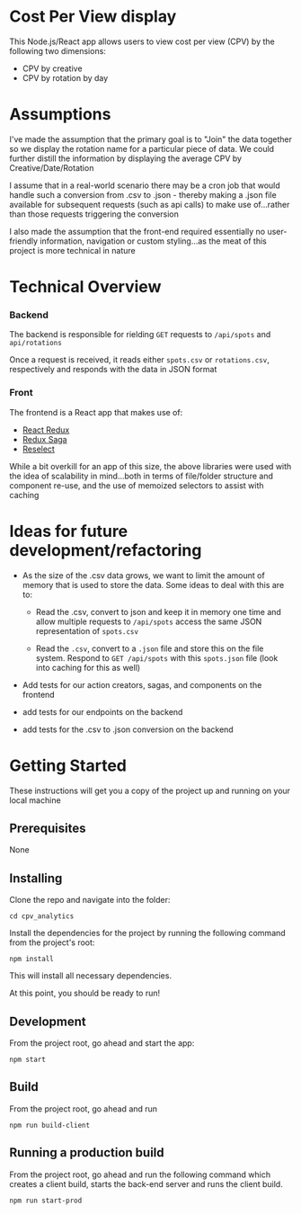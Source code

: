 # Cost Per View display

This Node.js/React app allows users to view cost per view (CPV) by the following two dimensions:

  - CPV by creative
  - CPV by rotation by day


# Assumptions

I've made the assumption that the primary goal is to "Join" the data together so we display the rotation name for a particular piece of data.  We could further distill the information by displaying the average CPV by  Creative/Date/Rotation

I assume that in a real-world scenario there may be a cron job that would handle such a conversion from .csv to .json - thereby making a .json file available for subsequent requests (such as api calls) to make use of...rather than those requests triggering the conversion 

I also made the assumption that the front-end required essentially no user-friendly information, navigation or custom styling...as the meat of this project is more technical in nature

# Technical Overview

### Backend
The backend is responsible for rielding `GET` requests to `/api/spots` and `api/rotations`

Once a request is received, it reads either `spots.csv` or `rotations.csv`, respectively and responds with the data in JSON format

### Front

The frontend is a React app that makes use of:

- [React Redux](https://redux.js.org/basics/usage-with-react)
- [Redux Saga](https://github.com/redux-saga/redux-saga)
- [Reselect](https://github.com/reduxjs/reselect)

While a bit overkill for an app of this size, the above libraries were used with the idea of scalability in mind...both in terms of file/folder structure and component re-use, and the use of memoized selectors to assist with caching

# Ideas for future development/refactoring

- As the size of the .csv data grows, we want to limit the amount of memory that is used to store the data. Some ideas to deal with this are to: 
  - Read the .csv, convert to json and keep it in memory one time and allow multiple requests to `/api/spots` access the same JSON representation of `spots.csv`

   - Read the `.csv`, convert to a `.json` file and store this on the file system.  Respond to `GET /api/spots` with this `spots.json` file (look into caching for this as well)

- Add tests for our action creators, sagas, and components on the frontend
- add tests for our endpoints on the backend
- add tests for the .csv to .json conversion on the backend

# Getting Started

These instructions will get you a copy of the project up and running on your local machine


## Prerequisites

None

## Installing

Clone the repo and navigate into the folder:

```
cd cpv_analytics
```

Install the dependencies for the project by running the following command from the project's root:

```
npm install
```

This will install all necessary dependencies.  


At this point, you should be ready to run!


## Development

From the project root, go ahead and start the app:

```
npm start
```


## Build

From the project root, go ahead and run 

```
npm run build-client
```


## Running a production build

From the project root, go ahead and run the following command which creates a client build, starts the back-end server and runs the client build.

```
npm run start-prod

```
